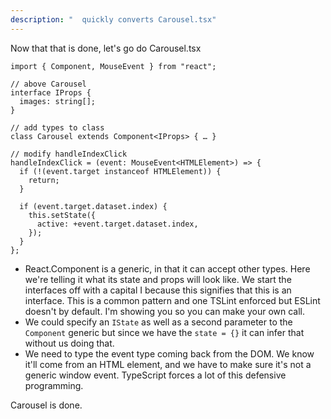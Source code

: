 ```yaml
---
description: "  quickly converts Carousel.tsx"
---
```


Now that that is done, let's go do Carousel.tsx

```tsx
import { Component, MouseEvent } from "react";

// above Carousel
interface IProps {
  images: string[];
}

// add types to class
class Carousel extends Component<IProps> { … }

// modify handleIndexClick
handleIndexClick = (event: MouseEvent<HTMLElement>) => {
  if (!(event.target instanceof HTMLElement)) {
    return;
  }

  if (event.target.dataset.index) {
    this.setState({
      active: +event.target.dataset.index,
    });
  }
};
```

- React.Component is a generic, in that it can accept other types. Here we're telling it what its state and props will look like. We start the interfaces off with a capital I because this signifies that this is an interface. This is a common pattern and one TSLint enforced but ESLint doesn't by default. I'm showing you so you can make your own call.
- We could specify an `IState` as well as a second parameter to the `Component` generic but since we have the `state = {}` it can infer that without us doing that.
- We need to type the event type coming back from the DOM. We know it'll come from an HTML element, and we have to make sure it's not a generic window event. TypeScript forces a lot of this defensive programming.

Carousel is done.
